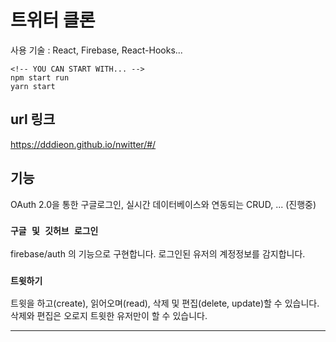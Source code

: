 # 트위터 클론

사용 기술 : React, Firebase, React-Hooks...

```
<!-- YOU CAN START WITH... -->
npm start run
yarn start
```

## url 링크

https://dddieon.github.io/nwitter/#/

## 기능

OAuth 2.0을 통한 구글로그인, 실시간 데이터베이스와 연동되는 CRUD, ... (진행중)

### `구글 및 깃허브 로그인`

firebase/auth 의 기능으로 구현합니다.
로그인된 유저의 계정정보를 감지합니다.

### `트윗하기`

트윗을 하고(create), 읽어오며(read), 삭제 및 편집(delete, update)할 수 있습니다.<br />
삭제와 편집은 오로지 트윗한 유저만이 할 수 있습니다.<br />

<hr>
